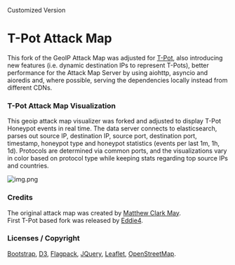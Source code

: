 
Customized Version

# T-Pot Attack Map

This fork of the GeoIP Attack Map was adjusted for [T-Pot](https://github.com/telekom-security/tpotce), also introducing new features (i.e. dynamic destination IPs to represent T-Pots), better performance for the Attack Map Server by using aiohttp, asyncio and aioredis and, where possible, serving the dependencies locally instead from different CDNs.

### T-Pot Attack Map Visualization
This geoip attack map visualizer was forked and adjusted to display T-Pot Honeypot events in real time. The data server connects to elasticsearch, parses out source IP, destination IP, source port, destination port, timestamp, honeypot type and honeypot statistics (events per last 1m, 1h, 1d). Protocols are determined via common ports, and the visualizations vary in color based on protocol type while keeping stats regarding top source IPs and countries.<br>


![img.png](img.png)

### Credits
The original attack map was created by [Matthew Clark May](https://github.com/MatthewClarkMay/geoip-attack-map).<br>
First T-Pot based fork was released by [Eddie4](https://github.com/eddie4/geoip-attack-map).

### Licenses / Copyright
[Bootstrap](https://getbootstrap.com/docs/4.0/about/license/), [D3](https://github.com/d3/d3/blob/main/LICENSE), [Flagpack](https://github.com/Yummygum/flagpack-core/blob/main/LICENSE), [JQuery](https://jquery.org/license/), [Leaflet](https://github.com/Leaflet/Leaflet/blob/main/LICENSE), [OpenStreetMap](https://www.openstreetmap.org/copyright). 
